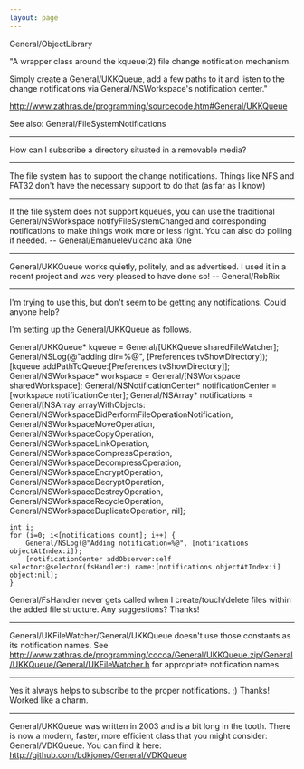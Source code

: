 ```yaml
---
layout: page
---
```


General/ObjectLibrary

"A wrapper class around the     kqueue(2) file change notification mechanism.

Simply create a General/UKKQueue, add a few paths to it and listen to the change notifications via General/NSWorkspace's notification center."

http://www.zathras.de/programming/sourcecode.htm#General/UKKQueue

See also: General/FileSystemNotifications

----

How can I subscribe a directory situated in a removable media?

----
The file system has to support the change notifications.  Things like NFS and FAT32 don't have the necessary support to do that (as far as I know)

----
If the file system does not support kqueues, you can use the traditional General/NSWorkspace notifyFileSystemChanged and corresponding notifications to make things work more or less right. You can also do polling if needed. -- General/EmanueleVulcano aka l0ne

----

General/UKKQueue works quietly, politely, and as advertised. I used it in a recent project and was very pleased to have done so! -- General/RobRix

----
I'm trying to use this, but don't seem to be getting any notifications. Could anyone help?

I'm setting up the General/UKKQueue as follows.
    
General/UKKQueue* kqueue = General/[UKKQueue sharedFileWatcher];
    General/NSLog(@"adding dir=%@", [Preferences tvShowDirectory]);
    [kqueue addPathToQueue:[Preferences tvShowDirectory]];
    General/NSWorkspace* workspace = General/[NSWorkspace sharedWorkspace];
    General/NSNotificationCenter* notificationCenter = [workspace notificationCenter];
    General/NSArray* notifications = General/[NSArray arrayWithObjects:
        General/NSWorkspaceDidPerformFileOperationNotification,
        General/NSWorkspaceMoveOperation,
        General/NSWorkspaceCopyOperation,
        General/NSWorkspaceLinkOperation,
        General/NSWorkspaceCompressOperation,
        General/NSWorkspaceDecompressOperation,
        General/NSWorkspaceEncryptOperation,
        General/NSWorkspaceDecryptOperation,
        General/NSWorkspaceDestroyOperation,
        General/NSWorkspaceRecycleOperation,
        General/NSWorkspaceDuplicateOperation,
        nil];
    
    int i;
    for (i=0; i<[notifications count]; i++) {
        General/NSLog(@"Adding notification=%@", [notifications objectAtIndex:i]);
        [notificationCenter addObserver:self selector:@selector(fsHandler:) name:[notifications objectAtIndex:i] object:nil];
    }


General/FsHandler never gets called when I create/touch/delete files within the added file structure.  Any suggestions?  Thanks!


----

General/UKFileWatcher/General/UKKQueue doesn't use those constants as its notification names. See http://www.zathras.de/programming/cocoa/General/UKKQueue.zip/General/UKKQueue/General/UKFileWatcher.h for appropriate notification names.

----

Yes it always helps to subscribe to the proper notifications. ;)
Thanks! Worked like a charm.

----

General/UKKQueue was written in 2003 and is a bit long in the tooth. There is now a modern, faster, more efficient class that you might consider: General/VDKQueue. You can find it here: http://github.com/bdkjones/General/VDKQueue